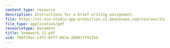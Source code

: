 ```yaml
---
content_type: resource
description: Instructions for a brief writing assignment.
file: https://ol-ocw-studio-app-production.s3.amazonaws.com/courses/21w-730-2-the-creative-spark-fall-2004/708f29acc4f16fff663a280073f912bd_homework_12.pdf
file_type: application/pdf
resourcetype: Document
title: homework_12.pdf
uid: 708f29ac-c4f1-6fff-663a-280073f912bd
---
```

